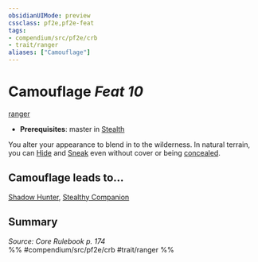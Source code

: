 ```yaml
---
obsidianUIMode: preview
cssclass: pf2e,pf2e-feat
tags:
- compendium/src/pf2e/crb
- trait/ranger
aliases: ["Camouflage"]
---
```

# Camouflage  *Feat 10*  
[ranger](/rules/traits/ranger.md)  

- **Prerequisites**: master in [Stealth](/compendium/skills.md#Stealth)

You alter your appearance to blend in to the wilderness. In natural terrain, you can [Hide](/rules/actions/hide.md) and [Sneak](/rules/actions/sneak.md) even without cover or being [concealed](/rules/conditions.md#Concealed).

## Camouflage leads to...

[Shadow Hunter](/compendium/feats/shadow-hunter.md), [Stealthy Companion](/compendium/feats/stealthy-companion.md)

## Summary

*Source: Core Rulebook p. 174*  
%% #compendium/src/pf2e/crb #trait/ranger %%